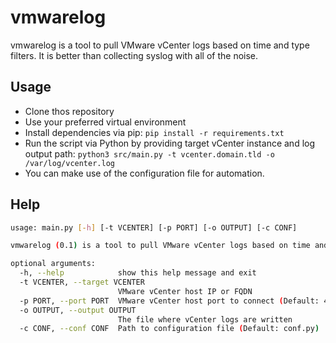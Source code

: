 # vmwarelog

vmwarelog is a tool to pull VMware vCenter logs based on time and type filters. It is better than collecting syslog with all of the noise.

## Usage

- Clone thos repository
- Use your preferred virtual environment
- Install dependencies via pip: `pip install -r requirements.txt`
- Run the script via Python by providing target vCenter instance and log output path: `python3 src/main.py -t vcenter.domain.tld -o /var/log/vcenter.log`
- You can make use of the configuration file for automation.

## Help

```bash
usage: main.py [-h] [-t VCENTER] [-p PORT] [-o OUTPUT] [-c CONF]

vmwarelog (0.1) is a tool to pull VMware vCenter logs based on time and type filters. It is better than collecting syslog with all of the noise.

optional arguments:
  -h, --help            show this help message and exit
  -t VCENTER, --target VCENTER
                        VMware vCenter host IP or FQDN
  -p PORT, --port PORT  VMware vCenter host port to connect (Default: 443)
  -o OUTPUT, --output OUTPUT
                        The file where vCenter logs are written
  -c CONF, --conf CONF  Path to configuration file (Default: conf.py)
```
